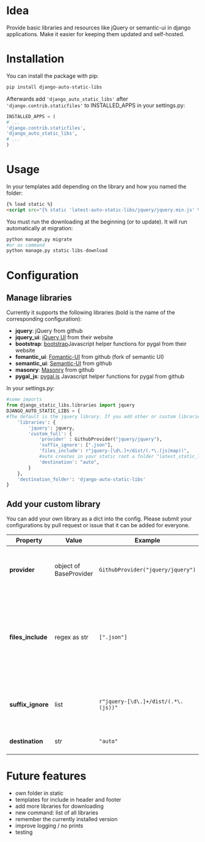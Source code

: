 # Idea

Provide basic libraries and resources like jQuery or semantic-ui in django applications. Make it easier for keeping them updated and self-hosted. 

# Installation

You can install the package with pip:

```bash
pip install django-auto-static-libs
```

Afterwards add `'django_auto_static_libs'` after `'django.contrib.staticfiles'` to INSTALLED_APPS in
your settings.py:

```python
INSTALLED_APPS = (
# ...
'django.contrib.staticfiles',
'django_auto_static_libs',
# ...
)
```

# Usage

In your templates add depending on the library and how you named the folder:
```html
{% load static %}
<script src="{% static 'latest-auto-static-libs/jquery/jquery.min.js' %}" type="text/javascript"></script>
```

You must run the downloading at the beginning (or to update). It will run automatically at migration:
```python
python manage.py migrate
#or as command
python manage.py static-libs-download
```

# Configuration

## Manage libraries
Currently it supports the following libraries (bold is the name of the corresponding configuration):

* **jquery**: jQuery from github
* **jquery_ui**: [jQuery UI](https://jqueryui.com/) from their website
* **bootstrap**: [bootstrap](https://getbootstrap.com)Javascript helper functions for pygal from their website
* **fomantic_ui**: [Fomantic-UI](https://fomantic-ui.com/) from github (fork of semantic UI)
* **semantic_ui**: [Semantic-UI](https://semantic-ui.com/) from github
* **masonry**: [Masonry](https://masonry.desandro.com/) from github
* **pygal_js**: [pygal.js](https://github.com/Kozea/pygal.js/) Javascript helper functions for pygal from github


In your settings.py:
```python
#some imports
from django_static_libs.libraries import jquery
DJANGO_AUTO_STATIC_LIBS = {
#The default is the jquery library. If you add other or custom libraries it will replace the default. it need always to be a dict, the key represents your folder and will be needed for the static import
    'libraries': {
        'jquery': jquery,
        'custom_full': {
            'provider' : GithubProvider("jquery/jquery"),
            'suffix_ignore': [".json"],
            'files_include': r"jquery-[\d\.]+/dist/(.*\.(js|map))",
            #auto creates in your static root a folder "latest_static_libs". If you change this default path be careful in the templates
            'destination': "auto",
        }
    },
    'destination_folder': 'django-auto-static-libs'
}
```
## Add your custom library

You can add your own library as a dict into the config. Please submit your configurations by pull request or issue that it can be added for everyone.

| Property          | Value                  | Example                                 | Description                                                                                                      |
|-------------------|------------------------|-----------------------------------------|------------------------------------------------------------------------------------------------------------------|
| **provider**      | object of BaseProvider | ```GithubProvider("jquery/jquery")```   | Take github class as example, it gives access to the files                                                       |
| **files_include** | regex as str           | ```[".json"]```                         | regex to include file or dir when extracting / downloading (the first matching group defines the path of folder) |
| **suffix_ignore** | list                   | ```r"jquery-[\d\.]+/dist/(.*\.(js))"``` | list of suffixes to exclude when extracting / downloading                                                        |
| **destination**   | str                    | ```"auto"```                            | Future releases to define path                                                                                   |


# Future features

* own folder in static
* templates for include in header and footer
* add more libraries for downloading
* new command: list of all libraries
* remember the currently installed version
* improve logging / no prints
* testing